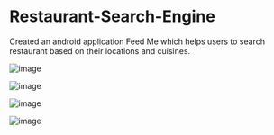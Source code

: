 # Restaurant-Search-Engine
Created an android application Feed Me which helps users to search restaurant based on their locations and cuisines.  



![image](https://cloud.githubusercontent.com/assets/11257521/19174429/99f817b8-8be3-11e6-99a1-0e49a20f78bd.png)


![image](https://cloud.githubusercontent.com/assets/11257521/19174471/e2884430-8be3-11e6-8c14-2d3292e1d517.png)

![image](https://cloud.githubusercontent.com/assets/11257521/19174498/07f4b4b0-8be4-11e6-9496-97a7698d6cd4.png)

![image](https://cloud.githubusercontent.com/assets/11257521/19174503/0f1f25d6-8be4-11e6-8706-1d746bbe7ac6.png)

